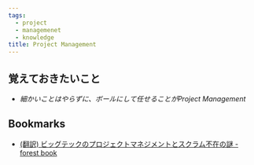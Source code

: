 ```yaml
---
tags:
  - project
  - managemenet
  - knowledge
title: Project Management
---
```


## 覚えておきたいこと
- *細かいことはやらずに、ボールにして任せることがProject Management*

## Bookmarks
- [(翻訳) ビッグテックのプロジェクトマネジメントとスクラム不在の謎 - forest book](https://t2y.hatenablog.jp/entry/2023/09/03/011023)
